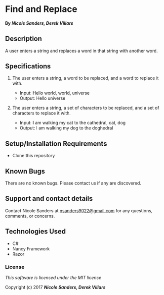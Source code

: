 # Find and Replace

#### By _**Nicole Sanders, Derek Villars**_

## Description

A user enters a string and replaces a word in that string with another word.

## Specifications

1. The user enters a string, a word to be replaced, and a word to replace it with.
    * Input: Hello world, world, universe
    * Output: Hello universe

2. The user enters a string, a set of characters to be replaced, and a set of characters to replace it with.
    * Input: I am walking my cat to the cathedral, cat, dog
    * Output: I am walking my dog to the doghedral

## Setup/Installation Requirements

* Clone this repository

## Known Bugs

There are no known bugs. Please contact us if any are discovered.

## Support and contact details

Contact Nicole Sanders at nsanders9022@gmail.com for any questions, comments, or concerns.

## Technologies Used

* C#
* Nancy Framework
* Razor


### License

*This software is licensed under the MIT license*

Copyright (c) 2017 **_Nicole Sanders, Derek Villars_**
